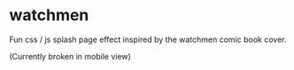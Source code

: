 # watchmen
Fun css / js splash page effect inspired by the watchmen comic book cover.

(Currently broken in mobile view)
